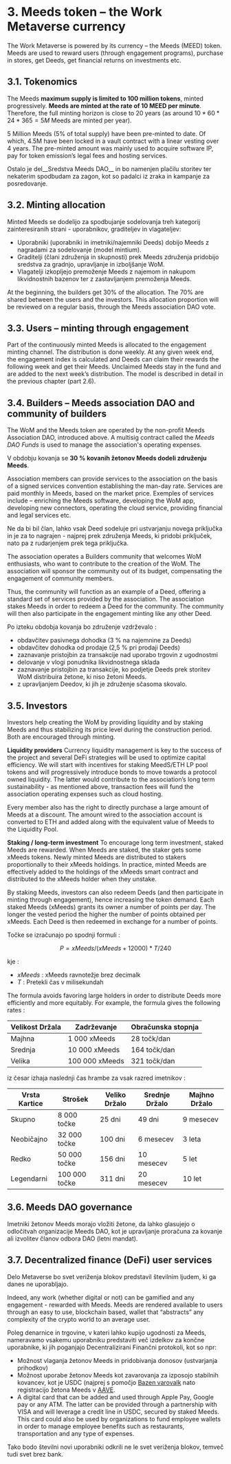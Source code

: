 # 3. Meeds token – the Work Metaverse currency

The Work Metaverse is powered by its currency – the Meeds (MEED) token. Meeds are used to reward users (through engagement programs), purchase in stores, get Deeds, get financial returns on investments etc.

## 3.1. Tokenomics

The Meeds **maximum supply is limited to 100 million tokens**, minted progressively. **Meeds are minted at the rate of 10 MEED per minute**. Therefore, the full minting horizon is close to 20 years (as around $10*60*24*365 = 5M$ Meeds are minted per year).

5 Million Meeds (5% of total supply) have been pre-minted to date. Of which, 4.5M have been locked in a vault contract with a linear vesting over 4 years. The pre-minted amount was mainly used to acquire software IP, pay for token emission’s legal fees and hosting services.

Ostalo je del__Sredstva Meeds DAO__ in bo namenjen plačilu storitev ter nekaterim spodbudam za zagon, kot so padalci iz zraka in kampanje za posredovanje.


## 3.2. Minting allocation

Minted Meeds se dodelijo za spodbujanje sodelovanja treh kategorij zainteresiranih strani - uporabnikov, graditeljev in vlagateljev:

- Uporabniki (uporabniki in imetniki/najemniki Deeds) dobijo Meeds z nagradami za sodelovanje (model mintium).
- Graditelji (člani združenja in skupnosti) prek Meeds združenja pridobijo sredstva za gradnjo, upravljanje in izboljšanje WoM.
- Vlagatelji izkopljejo premoženje Meeds z najemom in nakupom likvidnostnih bazenov ter z zastavljanjem premoženja Meeds.

At the beginning, the builders get 30% of the allocation. The 70% are shared between the users and the investors. This allocation proportion will be reviewed on a regular basis, through the Meeds association DAO vote.

## 3.3. Users – minting through engagement

Part of the continuously minted Meeds is allocated to the engagement minting channel. The distribution is done weekly. At any given week end, the engagement index is calculated and Deeds can claim their rewards the following week and get their Meeds. Unclaimed Meeds stay in the fund and are added to the next week’s distribution. The model is described in detail in the previous chapter (part 2.6).

## 3.4. Builders – Meeds association DAO and community of builders

The WoM and the Meeds token are operated by the non-profit Meeds Association DAO, introduced above. A multisig contract called the _Meeds DAO Funds_ is used to manage the association's operating expenses.

V obdobju kovanja se **30 % kovanih žetonov Meeds dodeli združenju Meeds**.

Association members can provide services to the association on the basis of a signed services convention establishing the man-day rate. Services are paid monthly in Meeds, based on the market price. Exemples of services include – enriching the Meeds software, developing the WoM app, developing new connectors, operating the cloud service, providing financial and legal services etc.

Ne da bi bil član, lahko vsak Deed sodeluje pri ustvarjanju novega priključka in je za to nagrajen - najprej prek združenja Meeds, ki pridobi priključek, nato pa z rudarjenjem prek tega priključka.

The association operates a Builders community that welcomes WoM enthusiasts, who want to contribute to the creation of the WoM. The association will sponsor the community out of its budget, compensating the engagement of community members.

Thus, the community will function as an example of a Deed, offering a standard set of services provided by the association. The association stakes Meeds in order to redeem a Deed for the community. The community will then also participate in the engagement minting like any other Deed.

Po izteku obdobja kovanja bo združenje vzdrževalo :

- obdavčitev pasivnega dohodka (3 % na najemnine za Deeds)
- obdavčitev dohodka od prodaje (2,5 % pri prodaji Deeds)
- zaznavanje pristojbin za transakcije nad uporabo trgovin z ugodnostmi
- delovanje v vlogi ponudnika likvidnostnega sklada
- zaznavanje pristojbin za transakcije, ko podjetje Deeds prek storitev WoM distribuira žetone, ki niso žetoni Meeds.
- z upravljanjem Deedov, ki jih je združenje sčasoma skovalo.


## 3.5. Investors

Investors help creating the WoM by providing liquidity and by staking Meeds and thus stabilizing its price level during the construction period. Both are encouraged through minting.

**Liquidity providers** Currency liquidity management is key to the success of the project and several DeFi strategies will be used to optimize capital efficiency. We will start with incentives for staking MeedS/ETH LP pool tokens and will progressively introduce bonds to move towards a protocol owned liquidity. The latter would contribute to the association’s long term sustainability - as mentioned above, transaction fees will fund the association operating expenses such as cloud hosting.

Every member also has the right to directly purchase a large amount of Meeds at a discount. The amount wired to the association account is converted to ETH and added along with the equivalent value of Meeds to the Liquidity Pool.

**Staking / long-term investment** To encourage long term investment, staked Meeds are rewarded. When Meeds are staked, the staker gets some xMeeds tokens. Newly minted Meeds are distributed to stakers proportionally to their xMeeds holdings. In practice, minted Meeds are effectively added to the holdings of the xMeeds smart contract and distributed to the xMeeds holder when they unstake.

By staking Meeds, investors can also redeem Deeds (and then participate in minting through engagement), hence increasing the token demand. Each staked Meeds (xMeeds) grants its owner a number of points per day. The longer the vested period the higher the number of points obtained per xMeeds. Each Deed is then redeemed in exchange for a number of points.

Točke se izračunajo po spodnji formuli :

 $$ P = xMeeds / (xMeeds + 12000) * T / 240 $$

 kje :

- $xMeeds$ : xMeeds ravnotežje brez decimalk
- $T$ : Pretekli čas v milisekundah

The formula avoids favoring large holders in order to distribute Deeds more efficiently and more equitably. For example, the formula gives the following rates :

| **Velikost Držala** | **Zadrževanje** | **Obračunska stopnja** |
| ------------------- | --------------- | ---------------------- |
| Majhna              | 1 000 xMeeds    | 28 točk/dan            |
| Srednja             | 10 000 xMeeds   | 164 točk/dan           |
| Velika              | 100 000 xMeeds  | 321 točk/dan           |


iz česar izhaja naslednji čas hrambe za vsak razred imetnikov :

| **Vrsta Kartice** | **Strošek**   | **Veliko Držalo** | **Srednje Držalo** | **Majhno Držalo** |
| ----------------- | ------------- | ----------------- | ------------------ | ----------------- |
| Skupno            | 8 000 točke   | 25 dni            | 49 dni             | 9 mesecev         |
| Neobičajno        | 32 000 točke  | 100 dni           | 6 mesecev          | 3 leta            |
| Redko             | 50 000 točke  | 156 dni           | 10 mesecev         | 5 let             |
| Legendarni        | 100 000 točke | 311 dni           | 20 mesecev         | 10 let            |

## 3.6. Meeds DAO governance

Imetniki žetonov Meeds morajo vložiti žetone, da lahko glasujejo o odločitvah organizacije Meeds DAO, kot je upravljanje proračuna za kovanje ali izvolitev članov odbora DAO (letni mandat).

## 3.7. Decentralized finance (DeFi) user services

Delo Metaverse bo svet veriženja blokov predstavil številnim ljudem, ki ga danes ne uporabljajo.

Indeed, any work (whether digital or not) can be gamified and any engagement - rewarded with Meeds. Meeds are rendered available to users through an easy to use, blockchain based, wallet that “abstracts” any complexity of the crypto world to an average user.

Poleg denarnice in trgovine, v kateri lahko kupijo ugodnosti za Meeds, nameravamo vsakemu uporabniku predstaviti več izdelkov za končne uporabnike, ki jih poganjajo Decentralizirani Finančni protokoli, kot so npr:

- Možnost vlaganja žetonov Meeds in pridobivanja donosov (ustvarjanja prihodkov)
- Možnost uporabe žetonov Meeds kot zavarovanja za izposojo stabilnih kovancev, kot je USDC (najprej s pomočjo [Bazen varovalk](https://app.rari.capital/fuse) nato registracijo žetona Meeds v [AAVE](https://aave.com/).
- A digital card that can be added and used through Apple Pay, Google pay or any ATM. The latter can be provided through a partnership with VISA and will leverage a credit line in USDC, secured by staked Meeds. This card could also be used by organizations to fund employee wallets in order to manage employee benefits such as restaurants, transportation and any type of expenses.

Tako bodo številni novi uporabniki odkrili ne le svet veriženja blokov, temveč tudi svet brez bank.

 
